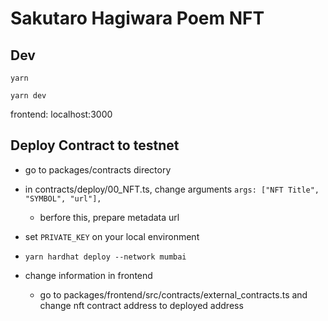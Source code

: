 # Sakutaro Hagiwara Poem NFT

## Dev

`yarn`

`yarn dev`

frontend: localhost:3000

## Deploy Contract to testnet

- go to packages/contracts directory
- in contracts/deploy/00_NFT.ts, change arguments `args: ["NFT Title", "SYMBOL", "url"],`
  - berfore this, prepare metadata url
- set `PRIVATE_KEY` on your local environment
- `yarn hardhat deploy --network mumbai`

- change information in frontend
  - go to packages/frontend/src/contracts/external_contracts.ts and change nft contract address to deployed address
